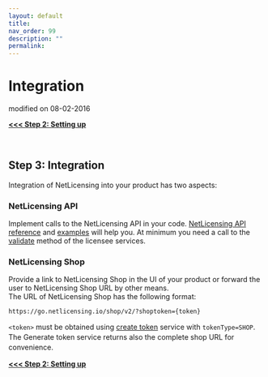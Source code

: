 ```yaml
---
layout: default
title:
nav_order: 99
description: ""
permalink:
---
```


Integration </span>
==========================================

modified on 08-02-2016

**[\<\<\< Step 2: Setting up](Setting-up_11010228.html)**

 

Step 3: Integration
-------------------

Integration of NetLicensing into your product has two aspects:

### NetLicensing API

Implement calls to the NetLicensing API in your code. [NetLicensing API
reference](11010215.html) and
[examples](Client-Libraries-and-Sample-Code_11010246.html) will help
you. At minimum you need a call to the
[validate](Licensee-Services_11010217.html#LicenseeServices-Validatelicensee)
method of the licensee services.

### NetLicensing Shop

Provide a link to NetLicensing Shop in the UI of your product or forward
the user to NetLicensing Shop URL by other means.  
The URL of NetLicensing Shop has the following format:

``` theme:
https://go.netlicensing.io/shop/v2/?shoptoken={token}
```

`<token>`<span style="line-height: 1.4285715;"> must be obtained using
</span>[create token](Token-Services_11010223.html)<span
style="line-height: 1.4285715;"> service with
</span>`tokenType=SHOP`<span style="line-height: 1.4285715;">. The
Generate token service returns also the complete shop URL for
convenience.</span>

**[\<\<\< Step 2: Setting up](Setting-up_11010228.html)**

 
